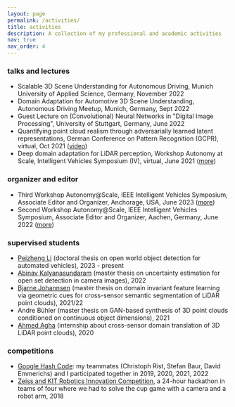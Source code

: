 ```yaml
---
layout: page
permalink: /activities/
title: activities
description: A collection of my professional and academic activities
nav: true
nav_order: 4
---
```


### talks and lectures
* Scalable 3D Scene Understanding for Autonomous Driving, Munich University of Applied Science, Germany, November 2022
* Domain Adaptation for Automotive 3D Scene Understanding, Autonomous Driving Meetup, Munich, Germany, Sept 2022
* Guest Lecture on (Convolutional) Neural Networks in "Digital Image Processing", University of Stuttgart, Germany, June 2022
* Quantifying point cloud realism through adversarially learned latent representations, German Conference on Pattern Recognition (GCPR), virtual, Oct 2021 ([video](https://youtu.be/81KmoFiC0co))
* Deep domain adaptation for LiDAR perception, Workshop Autonomy at Scale, Intelligent Vehicles Symposium (IV), virtual, June 2021 ([more](https://www.ki-deltalearning.de/event?tx_news_pi1%5Bnews%5D=41&cHash=b097750dd2e4162b6171883b9682cbf5))

### organizer and editor
* Third Workshop Autonomy@Scale, IEEE Intelligent Vehicles Symposium, Associate Editor and Organizer, Anchorage, USA, June 2023 ([more](https://sites.google.com/view/autonomyatscale2023))
* Second Workshop Autonomy@Scale, IEEE Intelligent Vehicles Symposium, Associate Editor and Organizer, Aachen, Germany, June 2022 ([more](https://www.ki-deltalearning.de/iv2022-2nd-ws-autonomyatscale))

### supervised students
* [Peizheng Li](https://www.linkedin.com/in/peizheng-li) (doctoral thesis on open world object detection for automated vehicles), 2023 - present
* [Abinav Kalyanasundaram](https://www.linkedin.com/in/abinav-kalyanasundaram-8a134bb8) (master thesis on uncertainty estimation for open set detection in camera images), 2022
* [Bjarne Johannsen](https://www.linkedin.com/in/bjarne-johannsen) (master thesis on domain invariant feature learning via geometric cues for cross-sensor semantic segmentation of LiDAR point clouds), 2021/22
* Andre Bühler (master thesis on GAN-based synthesis of 3D point clouds conditioned on continuous object dimensions), 2021
* [Ahmed Agha](https://www.linkedin.com/in/ahmed-agha-5862b0195) (internship about cross-sensor domain translation of 3D LiDAR point clouds), 2020

### competitions
* [Google Hash Code](https://codingcompetitions.withgoogle.com/hashcode): my teammates (Christoph Rist, Stefan Baur, David Emmerichs) and I participated together in 2019, 2020, 2021, 2022
* [Zeiss and KIT Robotics Innovation Competition](https://www.zeiss.com/corporate/int/newsroom/events/zeiss-start-up-challenge), a 24-hour hackathon in teams of four where we had to solve the cup game with a camera and a robot arm, 2018
